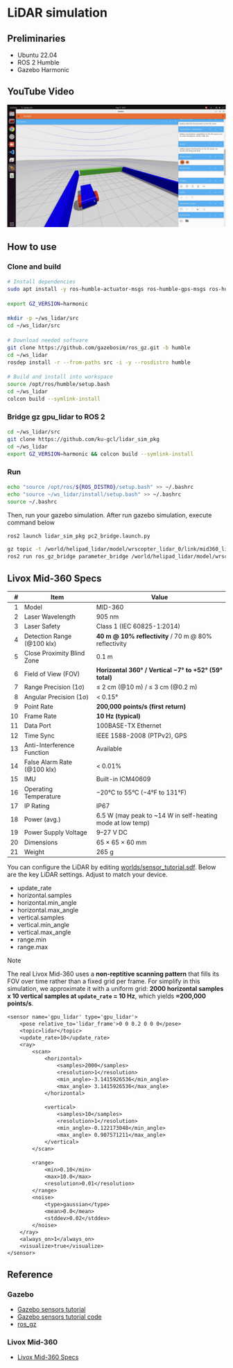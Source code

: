 # LiDAR simulation
## Preliminaries
- Ubuntu 22.04
- ROS 2 Humble
- Gazebo Harmonic


## YouTube Video
[![YouTube](doc/img/thumbnail.png)](https://youtu.be/BaE7Gy0TvX8)


## How to use
### Clone and build

```bash
# Install dependencies
sudo apt install -y ros-humble-actuator-msgs ros-humble-gps-msgs ros-humble-vision-msgs

export GZ_VERSION=harmonic

mkdir -p ~/ws_lidar/src
cd ~/ws_lidar/src

# Download needed software
git clone https://github.com/gazebosim/ros_gz.git -b humble
cd ~/ws_lidar
rosdep install -r --from-paths src -i -y --rosdistro humble

# Build and install into workspace
source /opt/ros/humble/setup.bash
cd ~/ws_lidar
colcon build --symlink-install
```

### Bridge gz gpu_lidar to ROS 2

```bash
cd ~/ws_lidar/src
git clone https://github.com/ku-gcl/lidar_sim_pkg
cd ~/ws_lidar
export GZ_VERSION=harmonic && colcon build --symlink-install
```

### Run

```bash
echo "source /opt/ros/${ROS_DISTRO}/setup.bash" >> ~/.bashrc
echo "source ~/ws_lidar/install/setup.bash" >> ~/.bashrc
source ~/.bashrc
```

Then, run your gazebo simulation. 
After run gazebo simulation, execute command below

```bash
ros2 launch lidar_sim_pkg pc2_bridge.launch.py
```

```bash
gz topic -t /world/helipad_lidar/model/wrscopter_lidar_0/link/mid360_link/sensor/lidar/scan/points --info
ros2 run ros_gz_bridge parameter_bridge /world/helipad_lidar/model/wrscopter_lidar_0/link/mid360_link/sensor/lidar/scan/points@sensor_msgs/msg/PointCloud2@gz.msgs.PointCloudPacked
```




## Livox Mid-360 Specs
|  # | Item                        | Value                                                       |
| -: | --------------------------- | ----------------------------------------------------------- |
|  1 | Model                       | MID-360                                                     |
|  2 | Laser Wavelength            | 905 nm                                                      |
|  3 | Laser Safety                | Class 1 (IEC 60825-1:2014)                                  |
|  4 | Detection Range (@100 klx)  | **40 m @ 10% reflectivity** / 70 m @ 80% reflectivity           |
|  5 | Close Proximity Blind Zone  | 0.1 m                                                       |
|  6 | Field of View (FOV)         | **Horizontal 360° / Vertical −7° to +52° (59° total)**          |
|  7 | Range Precision (1σ)        | ≤ 2 cm (@10 m) / ≤ 3 cm (@0.2 m)                            |
|  8 | Angular Precision (1σ)      | < 0.15°                                                     |
|  9 | Point Rate                  | **200,000 points/s (first return)**                             |
| 10 | Frame Rate                  | **10 Hz (typical)**                                             |
| 11 | Data Port                   | 100BASE-TX Ethernet                                         |
| 12 | Time Sync                   | IEEE 1588-2008 (PTPv2), GPS                                 |
| 13 | Anti-Interference Function  | Available                                                   |
| 14 | False Alarm Rate (@100 klx) | < 0.01%                                                     |
| 15 | IMU                         | Built-in ICM40609                                           |
| 16 | Operating Temperature       | −20°C to 55°C (−4°F to 131°F)                               |
| 17 | IP Rating                   | IP67                                                        |
| 18 | Power (avg.)                | 6.5 W (may peak to \~14 W in self-heating mode at low temp) |
| 19 | Power Supply Voltage        | 9–27 V DC                                                   |
| 20 | Dimensions                  | 65 × 65 × 60 mm                                             |
| 21 | Weight                      | 265 g                                                       |


You can configure the LiDAR by editing [worlds/sensor_tutorial.sdf](worlds/sensor_tutorial.sdf).
Below are the key LiDAR settings. Adjust to match your device.

- update_rate
- horizontal.samples
- horizontal.min_angle
- horizontal.max_angle
- vertical.samples
- vertical.min_angle
- vertical.max_angle
- range.min
- range.max

> [!NOTE]
> The real Livox Mid-360 uses a **non-reptitive scanning pattern** that fills its FOV over time rather than a fixed grid per frame.
> For simplify in this simulation, we approximate it with a uniform grid: 
> **2000 horizontal samples x 10 vertical samples at `update_rate` = 10 Hz**, which yields **≈200,000 points/s**.


```sdf
<sensor name='gpu_lidar' type='gpu_lidar'>
    <pose relative_to='lidar_frame'>0 0 0.2 0 0 0</pose>
    <topic>lidar</topic>
    <update_rate>10</update_rate>
    <ray>
        <scan>
            <horizontal>
                <samples>2000</samples>
                <resolution>1</resolution>
                <min_angle>-3.1415926536</min_angle>
                <max_angle> 3.1415926536</max_angle>
            </horizontal>

            <vertical>
                <samples>10</samples>
                <resolution>1</resolution>
                <min_angle>-0.122173048</min_angle>
                <max_angle> 0.907571211</max_angle>
            </vertical>
        </scan>

        <range>
            <min>0.10</min>
            <max>10.0</max>
            <resolution>0.01</resolution>
        </range>
        <noise>
            <type>gaussian</type>
            <mean>0.0</mean>
            <stddev>0.02</stddev>
        </noise>
    </ray>
    <always_on>1</always_on>
    <visualize>true</visualize>
</sensor>
```


## Reference
### Gazebo
- [Gazebo sensors tutorial](https://gazebosim.org/docs/fortress/sensors/)
- [Gazebo sensors tutorial code](https://github.com/gazebosim/docs/tree/master/fortress/tutorials/sensors)
- [ros_gz](https://github.com/gazebosim/ros_gz?tab=readme-ov-file)

### Livox Mid-360
- [Livox Mid-360 Specs](https://www.livoxtech.com/jp/mid-360/specs)


